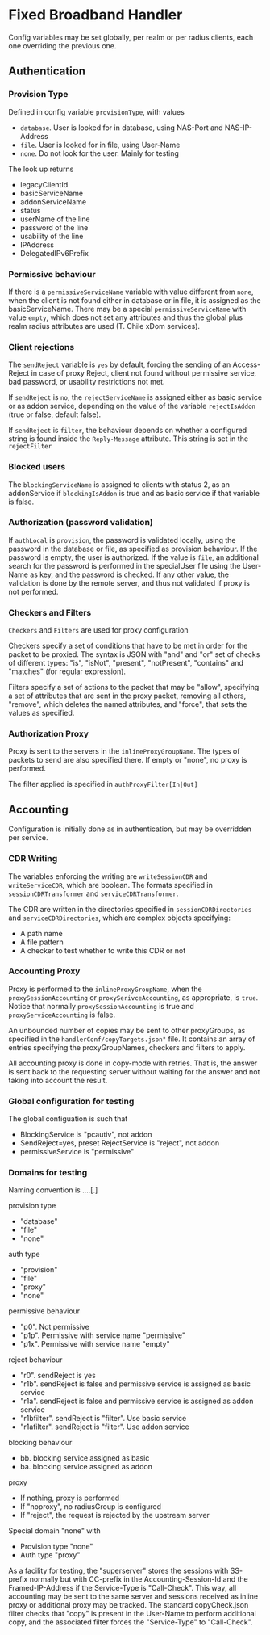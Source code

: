 # Fixed Broadband Handler

Config variables may be set globally, per realm or per radius clients, each one overriding the previous one.

## Authentication

### Provision Type

Defined in config variable `provisionType`, with values
* `database`. User is looked for in database, using NAS-Port and NAS-IP-Address
* `file`. User is looked for in file, using User-Name
* `none`. Do not look for the user. Mainly for testing

The look up returns
* legacyClientId
* basicServiceName
* addonServiceName
* status
* userName of the line
* password of the line
* usability of the line
* IPAddress
* DelegatedIPv6Prefix

### Permissive behaviour

If there is a `permissiveServiceName` variable with value different from `none`, when the client is not found either in database
or in file, it is assigned as the basicServiceName. There may be a special `permissiveServiceName` with value `empty`, which does not
set any attributes and thus the global plus realm radius attributes are used (T. Chile xDom services).

### Client rejections

The `sendReject` variable is `yes` by default, forcing the sending of an Access-Reject in case of proxy Reject, client not found
without permissive service, bad password, or usability restrictions not met.

If `sendReject` is `no`, the `rejectServiceName` is assigned either as basic service or as addon service, depending on the value
of the variable `rejectIsAddon` (true or false, default false).

If `sendReject` is `filter`, the behaviour depends on whether a configured string is found inside the `Reply-Message` attribute.
This string is set in the `rejectFilter`

### Blocked users

The `blockingServiceName` is assigned to clients with status 2, as an addonService if `blockingIsAddon` is true and as basic service
if that variable is false.

### Authorization (password validation) 

If `authLocal` is `provision`, the password is validated locally, using the password in the database or file, as specified as
provision behaviour. If the password is empty, the user is authorized. If the value is `file`, an additional
search for the password is performed in the specialUser file using the User-Name as key, and the password is
checked. If any other value, the validation is done by the remote server, and thus not validated if proxy is not performed.

### Checkers and Filters

`Checkers` and `Filters` are used for proxy configuration

Checkers specify a set of conditions that have to be met in order for the packet to be proxied. The syntax is JSON
with "and" and "or" set of checks of different types: "is", "isNot", "present", "notPresent", "contains" and 
"matches" (for regular expression).

Filters specify a set of actions to the packet that may be "allow", specifying a set of attributes that are
sent in the proxy packet, removing all others, "remove", which deletes the named attributes, and "force", that
sets the values as specified.

### Authorization Proxy

Proxy is sent to the servers in the `inlineProxyGroupName`. The types of packets to send are also specified there. If empty
or "none", no proxy is performed.

The filter applied is specified in `authProxyFilter[In|Out]`

## Accounting

Configuration is initially done as in authentication, but may be overridden per service.

### CDR Writing
The variables enforcing the writing are `writeSessionCDR` and `writeServiceCDR`, which are boolean. The formats specified
in `sessionCDRTransformer` and `serviceCDRTransformer`.

The CDR are written in the directories specified in `sessionCDRDirectories` and `serviceCDRDirectories`, which are
complex objects specifying:
* A path name
* A file pattern
* A checker to test whether to write this CDR or not

### Accounting Proxy

Proxy is performed to the `inlineProxyGroupName`, when the `proxySessionAccounting` or `proxySerivceAccounting`, as 
appropriate, is `true`. Notice that normally `proxySessionAccounting` is true and `proxyServiceAccounting` is false.

An unbounded number of copies may be sent to other proxyGroups, as specified in the `handlerConf/copyTargets.json"`
file. It contains an array of entries specifying the proxyGroupNames, checkers and filters to apply.

All accounting proxy is done in copy-mode with retries. That is, the answer is sent back to the requesting server
without waiting for the answer and not taking into account the result.

### Global configuration for testing
The global configuation is such that
* BlockingService is "pcautiv", not addon
* SendReject=yes, preset RejectService is "reject", not addon
* permissiveService is "permissive"

### Domains for testing

Naming convention is <provision type>.<auth type>.<permissive behaviour>.<reject behaviour>.<blocking behaviour>[.<proxy>]

provision type
* "database"
* "file"
* "none"

auth type
* "provision"
* "file"
* "proxy"
* "none"

permissive behaviour
* "p0". Not permissive
* "p1p". Permissive with service name "permissive"
* "p1x". Permissive with service name "empty"

reject behaviour
* "r0". sendReject is yes
* "r1b". sendReject is false and permissive service is assigned as basic service
* "r1a". sendReject is false and permissive service is assigned as addon service
* "r1bfilter". sendReject is "filter". Use basic service
* "r1afilter". sendReject is "filter". Use addon service

blocking behaviour
* bb. blocking service assigned as basic
* ba. blocking service assigned as addon

proxy
* If nothing, proxy is performed
* If "noproxy", no radiusGroup is configured
* If "reject", the request is rejected by the upstream server

Special domain "none" with
* Provision type "none"
* Auth type "proxy"

As a facility for testing, the "superserver" stores the sessions with SS- prefix normally but with CC-prefix in the
Accounting-Session-Id and the Framed-IP-Address if the Service-Type is "Call-Check". This way, all accounting
may be sent to the same server and sessions received as inline proxy or additional proxy may be tracked. The
standard copyCheck.json filter checks that "copy" is present in the User-Name to perform additional copy, and the
associated filter forces the "Service-Type" to "Call-Check".



